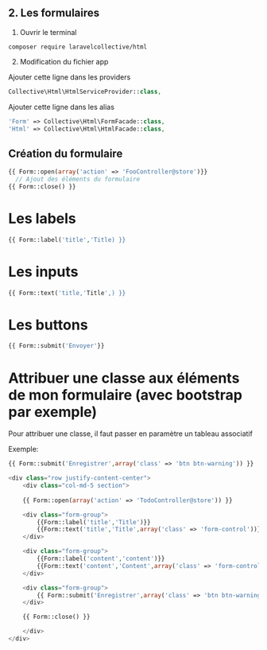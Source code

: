 ## 2. Les formulaires

1. Ouvrir le terminal
```TERMINAL
composer require laravelcollective/html
```

2. Modification du fichier app

Ajouter cette ligne dans les providers
```PHP
Collective\Html\HtmlServiceProvider::class,
```

Ajouter cette ligne dans les alias
```PHP
'Form' => Collective\Html\FormFacade::class,
'Html' => Collective\Html\HtmlFacade::class,
```

## Création du formulaire
```PHP
{{ Form::open(array('action' => 'FooController@store')}}
  // Ajout des éléments du formulaire
{{ Form::close() }}

```

# Les labels
```PHP
{{ Form::label('title','Title) }}

```
# Les inputs
```PHP
{{ Form::text('title,'Title',) }}

```
# Les buttons
```PHP
{{ Form::submit('Envoyer'}}

```

# Attribuer une classe aux éléments de mon formulaire (avec bootstrap par exemple)

Pour attribuer une classe, il faut passer en paramètre un tableau associatif

Exemple:

```PHP
{{ Form::submit('Enregistrer',array('class' => 'btn btn-warning')) }}
```

```PHP
<div class="row justify-content-center">
    <div class="col-md-5 section">
    
    {{ Form::open(array('action' => 'TodoController@store')) }}

    <div class="form-group">
        {{Form::label('title','Title')}}
        {{Form::text('title','Title',array('class' => 'form-control'))}}
    </div>

    <div class="form-group">
        {{Form::label('content','content')}}
        {{Form::text('content','Content',array('class' => 'form-control'))}}
    </div>

    <div class="form-group">
        {{ Form::submit('Enregistrer',array('class' => 'btn btn-warning')) }}
    </div>

    {{ Form::close() }}

    </div>
</div>
```

